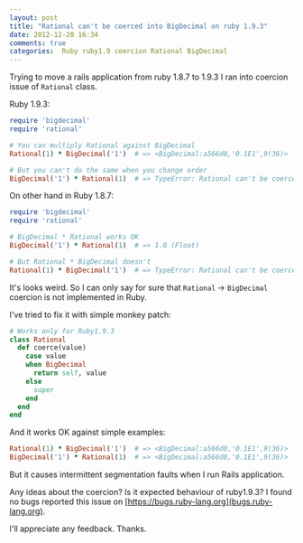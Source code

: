 ```yaml
---
layout: post
title: "Rational can't be coerced into BigDecimal on ruby 1.9.3"
date: 2012-12-20 16:34
comments: true
categories:  Ruby ruby1.9 coercion Rational BigDecimal
---
```


Trying to move a rails application from ruby 1.8.7 to 1.9.3 I ran into coercion
issue of `Rational` class.

Ruby 1.9.3:
```ruby
require 'bigdecimal'
require 'rational'

# You can multiply Rational against BigDecimal
Rational(1) * BigDecimal('1')  # => <BigDecimal:a566d0,'0.1E1',9(36)>

# But you can't do the same when you change order
BigDecimal('1') * Rational(1)  # => TypeError: Rational can't be coerced into BigDecimal
```

On other hand in Ruby 1.8.7:

```ruby
require 'bigdecimal'
require 'rational'

# BigDecimal * Rational works OK
BigDecimal('1') * Rational(1)  # => 1.0 (Float)

# But Rational * BigDecimal doesn't
Rational(1) * BigDecimal('1')  # => TypeError: Rational can't be coerced into BigDecimal
```

It's looks weird. So I can only say for sure that `Rational` -> `BigDecimal`
coercion is not implemented in Ruby.

I've tried to fix it with simple monkey patch:

```ruby
# Works only for Ruby1.9.3
class Rational
  def coerce(value)
    case value
    when BigDecimal
      return self, value
    else
      super
    end
  end
end
```

And it works OK against simple examples:

```ruby
Rational(1) * BigDecimal('1')  # => <BigDecimal:a566d0,'0.1E1',9(36)>
BigDecimal('1') * Rational(1)  # => <BigDecimal:a566d0,'0.1E1',9(36)>
```

But it causes intermittent segmentation faults when I run Rails application.

Any ideas about the coercion? Is it expected behaviour of ruby1.9.3?
I found no bugs reported this issue on
[https://bugs.ruby-lang.org](bugs.ruby-lang.org).

I'll appreciate any feedback. Thanks.

